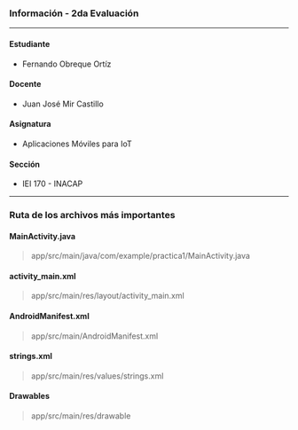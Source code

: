 ### Información - 2da Evaluación
_____________________
#### Estudiante
- Fernando Obreque Ortíz
#### Docente
- Juan José Mir Castillo
#### Asignatura
- Aplicaciones Móviles para IoT
#### Sección
- IEI 170 - INACAP
_____________________
### Ruta de los archivos más importantes
#### MainActivity.java
> app/src/main/java/com/example/practica1/MainActivity.java
#### activity_main.xml 
> app/src/main/res/layout/activity_main.xml
#### AndroidManifest.xml
> app/src/main/AndroidManifest.xml
#### strings.xml
> app/src/main/res/values/strings.xml
#### Drawables
> app/src/main/res/drawable
